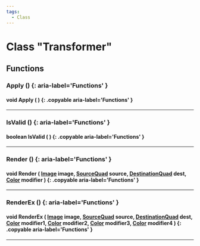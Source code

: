 ```yaml
---
tags:
  - Class
---
```

# Class "Transformer"

## Functions

### Apply () {: aria-label='Functions' }
#### void Apply ( ) {: .copyable aria-label='Functions' }

___
### IsValid () {: aria-label='Functions' }
#### boolean IsValid ( ) {: .copyable aria-label='Functions' }

___
### Render () {: aria-label='Functions' }
#### void Render ( [Image](Image.md) image, [SourceQuad](SourceQuad.md) source, [DestinationQuad](DestinationQuad.md) dest, [Color](../Color.md) modifier ) {: .copyable aria-label='Functions' }

___
### RenderEx () {: aria-label='Functions' }
#### void RenderEx ( [Image](Image.md) image, [SourceQuad](SourceQuad.md) source, [DestinationQuad](DestinationQuad.md) dest, [Color](../Color.md) modifier1, [Color](../Color.md) modifier2, [Color](../Color.md) modifier3, [Color](../Color.md) modifier4 ) {: .copyable aria-label='Functions' }

___